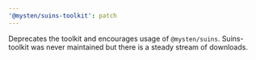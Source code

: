 ```yaml
---
'@mysten/suins-toolkit': patch
---
```


Deprecates the toolkit and encourages usage of `@mysten/suins`. Suins-toolkit was never maintained but there is a steady stream of downloads.
